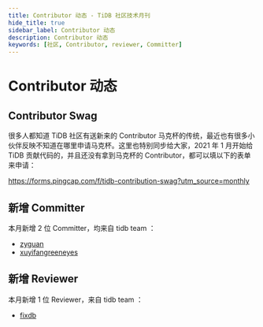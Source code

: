 ```yaml
---
title: Contributor 动态 - TiDB 社区技术月刊
hide_title: true
sidebar_label: Contributor 动态
description: Contributor 动态
keywords: [社区, Contributor, reviewer, Committer]
---
```


# Contributor 动态

## Contributor Swag

很多人都知道 TiDB 社区有送新来的 Contributor 马克杯的传统，最近也有很多小伙伴反映不知道在哪里申请马克杯。这里也特别同步给大家，2021 年 1 月开始给 TiDB 贡献代码的，并且还没有拿到马克杯的 Contributor，都可以填以下的表单来申请：

https://forms.pingcap.com/f/tidb-contribution-swag?utm_source=monthly

## 新增 Committer

本月新增 2 位 Committer，均来自 tidb team ：

- [zyguan](https://github.com/zyguan)
- [xuyifangreeneyes](https://github.com/xuyifangreeneyes)

## 新增 Reviewer

本月新增 1 位 Reviewer，来自 tidb team ：

- [fixdb](https://github.com/fixdb)